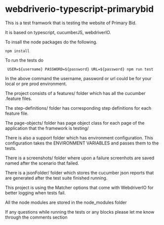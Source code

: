 # webdriverio-typescript-primarybid

This is a test framwork that is testing the website of Primary Bid.

It is based on typescript, cucumberJS, webdriverIO.

To insall the node packages do the following.

``npm install``

To run the tests do 

`` USER=${username} PASSWORD=${password} URL=${password} npm run test``

In the above command the username, password or url could be for your local or pre prod environment.

The project consists of a features/ folder which has all the cucumber .feature files.

The step-definitions/ folder has corresponding step definitions for each feature file.

The page-objects/ folder has page object class for each page of the application that the framework is testing/

There is also a support folder which  has environment configuration. This configuration takes the ENVIRONMENT VARIABLES and passes them to the tests.

There is a screenshots/ folder where upon a failure screenhots are saved named after the scenario that failed.

There is a jsonFolder/ folder which stores the cucumber json reports that are generated after the test suite finished running.

This project is using the Matcher options that come with WebdriverIO for better logging when tests fail.

All the node modules are stored in the node_modules folder 


If any questions while running the tests or any blocks please let me know through the comments section

